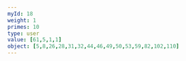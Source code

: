 ```yaml
---
myId: 18
weight: 1
primes: 10
type: user
value: [61,5,1,1]
object: [5,8,26,28,31,32,44,46,49,50,53,59,82,102,110]
---
```


